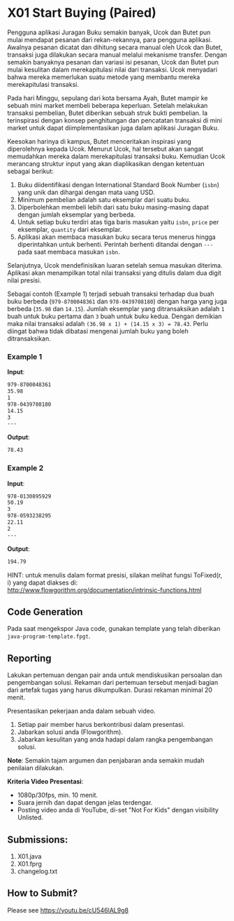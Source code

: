 # X01 Start Buying (Paired)

Pengguna aplikasi Juragan Buku semakin banyak, Ucok dan Butet pun mulai mendapat pesanan dari rekan-rekannya, para pengguna aplikasi. Awalnya pesanan dicatat dan dihitung secara manual oleh Ucok dan Butet, transaksi juga dilakukan secara manual melalui mekanisme transfer. Dengan semakin banyaknya pesanan dan variasi isi pesanan, Ucok dan Butet pun mulai kesulitan dalam merekapitulasi nilai dari transaksi. Ucok menyadari bahwa mereka memerlukan suatu metode yang membantu mereka merekapitulasi transaksi.

Pada hari Minggu, sepulang dari kota bersama Ayah, Butet mampir ke sebuah mini market membeli beberapa keperluan. Setelah melakukan transaksi pembelian, Butet diberikan sebuah struk bukti pembelian. Ia terinspirasi dengan konsep penghitungan dan pencatatan transaksi di mini market untuk dapat diimplementasikan juga dalam aplikasi Juragan Buku.

Keesokan harinya di kampus, Butet menceritakan inspirasi yang diperolehnya kepada Ucok. Menurut Ucok, hal tersebut akan sangat memudahkan mereka dalam merekapitulasi transaksi buku. Kemudian Ucok merancang struktur input yang akan diaplikasikan dengan ketentuan sebagai berikut:
1. Buku diidentifikasi dengan International Standard Book Number (```isbn```) yang unik dan dihargai dengan mata uang USD.
2. Minimum pembelian adalah satu eksemplar dari suatu buku.
3. Diperbolehkan membeli lebih dari satu buku masing-masing dapat dengan jumlah eksemplar yang berbeda.
4. Untuk setiap buku terdiri atas tiga baris masukan yaitu ```isbn```, ```price``` per eksemplar, ```quantity``` dari eksemplar.
5. Aplikasi akan membaca masukan buku secara terus menerus hingga diperintahkan untuk berhenti. Perintah berhenti ditandai dengan ```---``` pada saat membaca masukan ```isbn```.

Selanjutnya, Ucok mendefinisikan luaran setelah semua masukan diterima. Aplikasi akan menampilkan total nilai transaksi yang ditulis dalam dua digit nilai presisi.

Sebagai contoh (Example 1) terjadi sebuah transaksi terhadap dua buah buku berbeda (```979-8700048361``` dan ```978-0439708180```) dengan harga yang juga berbeda (```35.98``` dan ```14.15```). Jumlah eksemplar yang ditransaksikan adalah ```1``` buah untuk buku pertama dan ```3``` buah untuk buku kedua. Dengan demikian maka nilai transaksi adalah ```(36.98 x 1) + (14.15 x 3) = 78.43```. Perlu diingat bahwa tidak dibatasi mengenai jumlah buku yang boleh ditransaksikan.

### Example 1

**Input**:
```bash
979-8700048361
35.98
1
978-0439708180
14.15
3
---

```

**Output**:
```bash
78.43

```

### Example 2

**Input**:
```bash
978-0130895929
50.19
3
978-0593238295
22.11
2
---

```

**Output**:
```bash
194.79

```

HINT: untuk menulis dalam format presisi, silakan melihat fungsi ToFixed(r, i) yang dapat diakses di: http://www.flowgorithm.org/documentation/intrinsic-functions.html 

## Code Generation

Pada saat mengekspor Java code, gunakan template yang telah diberikan ```java-program-template.fpgt```.

## Reporting

Lakukan pertemuan dengan pair anda untuk mendiskusikan persoalan dan pengembangan solusi. Rekaman dari pertemuan tersebut menjadi bagian dari artefak tugas yang harus dikumpulkan. Durasi rekaman minimal 20 menit.

Presentasikan pekerjaan anda dalam sebuah video.
1. Setiap pair member harus berkontribusi dalam presentasi.
2. Jabarkan solusi anda (Flowgorithm).
3. Jabarkan kesulitan yang anda hadapi dalam rangka pengembangan solusi.

**Note**: Semakin tajam argumen dan penjabaran anda semakin mudah penilaian dilakukan.

**Kriteria Video Presentasi**:
+ 1080p/30fps, min. 10 menit.
+ Suara jernih dan dapat dengan jelas terdengar.
+ Posting video anda di YouTube, di-set "Not For Kids" dengan visibility Unlisted.

## Submissions:

1. X01.java
2. X01.fprg
3. changelog.txt

## How to Submit?

Please see https://youtu.be/cU546lAL9g8